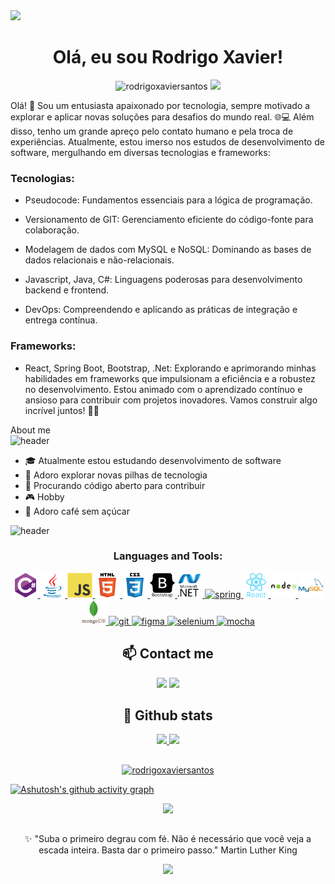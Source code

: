 <img src="https://capsule-render.vercel.app/api?type=waving&color=424242&height=120&section=header&text=%20&fontSize=90" />

<h1 align="center"> Olá, eu sou Rodrigo Xavier!  </h1>


<p align="center"> <img src="https://komarev.com/ghpvc/?username=rodrigoxaviersantos&label=Profile%20views&color=0e75b6&style=flat" alt="rodrigoxaviersantos" " /> <a href="#"><img src="https://badges.pufler.dev/visits/{rodrigoxaviersantos}/{rodrigoxaviersantos}"></a></p>

Olá! 👋 Sou um entusiasta apaixonado por tecnologia, sempre motivado a explorar e aplicar novas soluções para desafios do mundo real. 🌐💻 Além disso, tenho um grande apreço pelo contato humano e pela troca de experiências.
Atualmente, estou imerso nos estudos de desenvolvimento de software, mergulhando em diversas tecnologias e frameworks:

### Tecnologias:

- Pseudocode: Fundamentos essenciais para a lógica de programação.

- Versionamento de GIT: Gerenciamento eficiente do código-fonte para colaboração.

- Modelagem de dados com MySQL e NoSQL: Dominando as bases de dados relacionais e não-relacionais.

- Javascript, Java, C#: Linguagens poderosas para desenvolvimento backend e frontend.

- DevOps: Compreendendo e aplicando as práticas de integração e entrega contínua.

### Frameworks:

- React, Spring Boot, Bootstrap, .Net: Explorando e aprimorando minhas habilidades em frameworks que impulsionam a eficiência e a robustez no desenvolvimento.
Estou animado com o aprendizado contínuo e ansioso para contribuir com projetos inovadores. Vamos construir algo incrível juntos! 🚀✨

About me   
![header](https://capsule-render.vercel.app/api?type=rect&color=gradient&height=1)
- :mortar_board: Atualmente estou estudando desenvolvimento de software
- 🌱 Adoro explorar novas pilhas de tecnologia
- 🤔 Procurando código aberto para contribuir
- :video_game: Hobby
- 🍵 Adoro café sem açúcar

![header](https://capsule-render.vercel.app/api?type=rect&color=gradient&height=1)

<h3 align="center">Languages and Tools:</h3>  

<p align="center">  <a href="https://www.w3schools.com/cs/" target="_blank" rel="noreferrer"> <img src="https://raw.githubusercontent.com/devicons/devicon/master/icons/csharp/csharp-original.svg" alt="csharp" width="40" height="40"/> </a> <a href="https://www.java.com" target="_blank" rel="noreferrer"> <img src="https://raw.githubusercontent.com/devicons/devicon/master/icons/java/java-original.svg" alt="java" width="40" height="40"/> </a> <a href="https://developer.mozilla.org/en-US/docs/Web/JavaScript" target="_blank" rel="noreferrer"> <img src="https://raw.githubusercontent.com/devicons/devicon/master/icons/javascript/javascript-original.svg" alt="javascript" width="40" height="40"/> </a> <a href="https://www.w3.org/html/" target="_blank" rel="noreferrer"> <img src="https://raw.githubusercontent.com/devicons/devicon/master/icons/html5/html5-original-wordmark.svg" alt="html5" width="40" height="40"/> </a> <a href="https://www.w3schools.com/css/" target="_blank" rel="noreferrer"> <img src="https://raw.githubusercontent.com/devicons/devicon/master/icons/css3/css3-original-wordmark.svg" alt="css3" width="40" height="40"/> </a> <a href="https://getbootstrap.com" target="_blank" rel="noreferrer"> <img src="https://raw.githubusercontent.com/devicons/devicon/master/icons/bootstrap/bootstrap-plain-wordmark.svg" alt="bootstrap" width="40" height="40"/> </a> <a href="https://dotnet.microsoft.com/" target="_blank" rel="noreferrer"> <img src="https://raw.githubusercontent.com/devicons/devicon/master/icons/dot-net/dot-net-original-wordmark.svg" alt="dotnet" width="40" height="40"/> </a> <a href="https://spring.io/" target="_blank" rel="noreferrer"> <img src="https://www.vectorlogo.zone/logos/springio/springio-icon.svg" alt="spring" width="40" height="40"/> </a> <a href="https://reactjs.org/" target="_blank" rel="noreferrer"> <img src="https://raw.githubusercontent.com/devicons/devicon/master/icons/react/react-original-wordmark.svg" alt="react" width="40" height="40"/> </a> <a href="https://nodejs.org" target="_blank" rel="noreferrer"> <img src="https://raw.githubusercontent.com/devicons/devicon/master/icons/nodejs/nodejs-original-wordmark.svg" alt="nodejs" width="40" height="40"/> </a> <a href="https://www.mysql.com/" target="_blank" rel="noreferrer"> <img src="https://raw.githubusercontent.com/devicons/devicon/master/icons/mysql/mysql-original-wordmark.svg" alt="mysql" width="40" height="40"/> </a> <a href="https://www.mongodb.com/" target="_blank" rel="noreferrer"> <img src="https://raw.githubusercontent.com/devicons/devicon/master/icons/mongodb/mongodb-original-wordmark.svg" alt="mongodb" width="40" height="40"/> </a> <a href="https://git-scm.com/" target="_blank" rel="noreferrer"> <img src="https://www.vectorlogo.zone/logos/git-scm/git-scm-icon.svg" alt="git" width="40" height="40"/> </a> <a href="https://www.figma.com/" target="_blank" rel="noreferrer"> <img src="https://www.vectorlogo.zone/logos/figma/figma-icon.svg" alt="figma" width="40" height="40"/> </a> <a href="https://www.selenium.dev" target="_blank" rel="noreferrer"> <img src="https://raw.githubusercontent.com/detain/svg-logos/780f25886640cef088af994181646db2f6b1a3f8/svg/selenium-logo.svg" alt="selenium" width="40" height="40"/> </a>  <a href="https://mochajs.org" target="_blank" rel="noreferrer"> <img src="https://www.vectorlogo.zone/logos/mochajs/mochajs-icon.svg" alt="mocha" width="40" height="40"/> </a> </p>  


##

<h2 align="center"> 📫 Contact me </h2>

<p align="center">   
  <a href="mailto:rodrigomxsantos@gmail.com" target="_blank"><img src="https://img.shields.io/badge/-Email-0D1117?style=for-the-badge&logo=gmail&logoColor=F0DB4F"></a>
  <a href="https://twitter.com/rxaviersantos/" target="_blank"><img src="https://img.shields.io/badge/Twitter-0D1117?style=for-the-badge&logo=twitter&logoColor=F0DB4F"></a>
</p>

<h2 align="center"> 🚦 Github stats</h2>


<div align="center">
  <a href="https://github.com/rodrigoxaviersantos">
  <img height="125em" src="https://github-readme-stats.vercel.app/api?username=rodrigoxaviersantos&show_icons=true&theme=apprentice&include_all_commits=true&count_private=true"/>
  <img height="125em" src="https://github-readme-stats.vercel.app/api/top-langs/?username=rodrigoxaviersantos&layout=compact&langs_count=7&theme=apprentice"/>
</div>

##

<p align="center"> <a href="https://github.com/ryo-ma/github-profile-trophy"><img src="https://github-profile-trophy.vercel.app/?username=rodrigoxaviersantos&theme=gitdimmed" alt="rodrigoxaviersantos" /></a> </p>  




[![Ashutosh's github activity graph](https://github-readme-activity-graph.vercel.app/graph?username=rodrigoxaviersantos&bg_color=424242&color=ffffff&line=ffffff&point=9a9b97&area=true&hide_border=true)](https://github.com/ashutosh00710/github-readme-activity-graph)


<p align="center">

<img src="https://spotify-recently-played-readme.vercel.app/api?user=rodrigo_xsantos28&unique={true|1|on|yes}"/>

</p>

##


##  
## 

<p align="center">
 ✨ "Suba o primeiro degrau com fé. Não é necessário que você veja a escada inteira. Basta dar o primeiro passo."   Martin Luther King  
<p />


<p align="center">
  <img src="https://capsule-render.vercel.app/api?type=waving&color=424242&height=80&section=footer"/>
</p>
  
  
  
  
  
  
  
  
  
<!---

<h2> About me </h2>


<p align="center">

     👨🏾‍💻 Atualmente estou estudando desenvolvimento de software
       
     🧵  Adoro explorar novas pilhas de tecnologia
     
     📰  Leio sempre que possível sobre tecnologia
     
     🍵  Adoro um café sem açúcar

<p />

<p align="center"> <a href="https://github.com/ryo-ma/github-profile-trophy"><img src="https://github-profile-trophy.vercel.app/?username=rodrigoxaviersantos" alt="rodrigoxaviersantos" /></a> </p>  


rodrigoxaviersantos/rodrigoxaviersantos is a ✨ special ✨ repository because its `README.md` (this file) appears on your GitHub profile.
You can click the Preview link to take a look at your changes.
- 👋 Hi, I’m @rodrigoxaviersantos
- 👀 I’m interested in ...
- 🌱 I’m currently learning ...
- 💞️ I’m looking to collaborate on ...

<p align="center">
🧔🏾‍♂️Personal stuff
<p />


<h2 align="center">  🧵 Main technologies</h2>  

<div align="center">
     

![python](https://img.shields.io/badge/-python-grey?style=for-the-badge&logo=python&logoColor=white&labelColor=0D1117)
![git](https://img.shields.io/badge/-git-grey?style=for-the-badge&logo=git&logoColor=white&labelColor=0D1117)
![HTML5](https://img.shields.io/badge/html%205-grey?style=for-the-badge&logo=html5&logoColor=white&labelColor=0D1117)
![CSS3](https://img.shields.io/badge/css%203-grey?style=for-the-badge&logo=css3&logoColor=white&labelColor=0D1117)
![bootstrap](https://img.shields.io/badge/-bootstrap-grey?style=for-the-badge&logo=bootstrap&logoColor=white&labelColor=0D1117)
![JavaScript](https://img.shields.io/badge/-JavaScript-grey?style=for-the-badge&logo=javascript&logoColor=white&labelColor=0D1117)
![Java](https://img.shields.io/badge/java-grey.svg?style=for-the-badge&logo=java&logoColor=white&labelColor=0D1117)

  
</div>

--->

